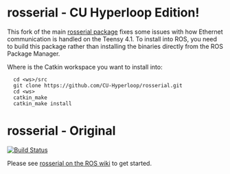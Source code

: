 # rosserial - CU Hyperloop Edition!

This fork of the main [rosserial package](http://wiki.ros.org/rosserial) fixes some issues with how Ethernet communication is handled on the Teensy 4.1. To install into ROS, you need to build this package rather than installing the binaries directly from the ROS Package Manager.

Where <ws> is the Catkin workspace you want to install into:

```
  cd <ws>/src
  git clone https://github.com/CU-Hyperloop/rosserial.git
  cd <ws>
  catkin_make
  catkin_make install
```

# rosserial - Original

[![Build Status](https://travis-ci.org/ros-drivers/rosserial.svg?branch=melodic-devel)](https://travis-ci.org/ros-drivers/rosserial)

Please see [rosserial on the ROS wiki](http://wiki.ros.org/rosserial) to get started.
